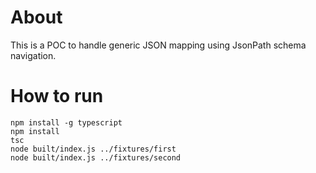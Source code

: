 # About

This is a POC to handle generic JSON mapping using JsonPath schema navigation.

# How to run

```
npm install -g typescript
npm install
tsc
node built/index.js ../fixtures/first
node built/index.js ../fixtures/second
```